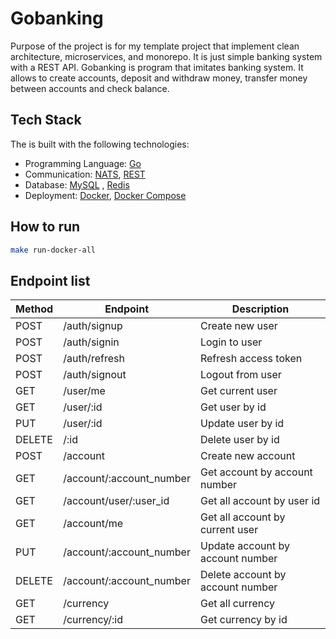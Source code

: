 # Gobanking

Purpose of the project is for my template project that implement clean architecture, microservices, and monorepo. It is just simple banking system with a REST API. Gobanking is program that imitates banking system. It allows to create accounts, deposit and withdraw money, transfer money between accounts and check balance.

## Tech Stack

The is built with the following technologies:

- Programming Language: [Go](https://golang.org/)
- Communication: [NATS](https://nats.io/), [REST](https://en.wikipedia.org/wiki/Representational_state_transfer)
- Database: [MySQL](https://www.mysql.com/) , [Redis](https://redis.io/)
- Deployment: [Docker](https://www.docker.com/), [Docker Compose](https://docs.docker.com/compose/)

## How to run

```bash
make run-docker-all
```

## Endpoint list

| Method | Endpoint | Description |
| --- | --- | --- |
| POST | /auth/signup | Create new user |
| POST | /auth/signin | Login to user |
| POST | /auth/refresh | Refresh access token |
| POST | /auth/signout | Logout from user |
| GET | /user/me | Get current user |
| GET | /user/:id | Get user by id |
| PUT | /user/:id | Update user by id |
| DELETE | /:id | Delete user by id |
| POST | /account | Create new account |
| GET | /account/:account_number | Get account by account number |
| GET | /account/user/:user_id | Get all account by user id |
| GET | /account/me | Get all account by current user |
| PUT | /account/:account_number | Update account by account number |
| DELETE | /account/:account_number | Delete account by account number |
| GET | /currency | Get all currency |
| GET | /currency/:id | Get currency by id |
